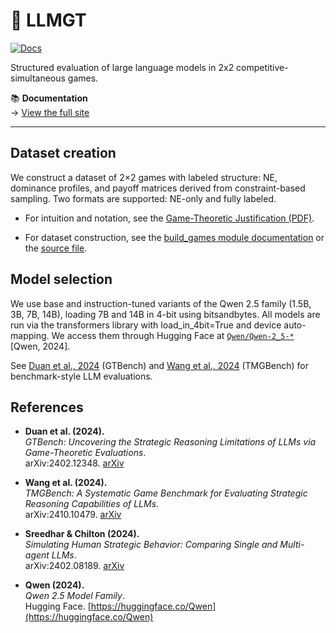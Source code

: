 # 🧠 LLMGT

[![Docs](https://img.shields.io/badge/docs-live-blue?style=flat-square)](https://avgjoe-cpu.github.io/LLMGT/)

Structured evaluation of large language models in 2x2 competitive-simultaneous games.


📚 **Documentation**  
→ [View the full site](https://avgjoe-cpu.github.io/LLMGT/)

--- 

## Dataset creation

We construct a dataset of 2×2 games with labeled structure: NE, dominance profiles, and payoff matrices derived from constraint-based sampling.
Two formats are supported: NE-only and fully labeled.

- For intuition and notation, see the [Game-Theoretic Justification (PDF)](https://avgjoe-cpu.github.io/LLMGT/games_intuition.pdf).

- For dataset construction, see the [build_games module documentation](https://avgjoe-cpu.github.io/LLMGT/game_build/)
or the [source file](src/llmgt/data/build_games.py).

## Model selection 

We use base and instruction-tuned variants of the Qwen 2.5 family (1.5B, 3B, 7B, 14B), loading 7B and 14B in 4-bit using bitsandbytes. 
All models are run via the transformers library with load_in_4bit=True and device auto-mapping. 
We access them through Hugging Face at [`Qwen/Qwen-2_5-*`](https://huggingface.co/Qwen) [Qwen, 2024].






See [Duan et al., 2024](#-references) (GTBench) and [Wang et al., 2024](#-references) (TMGBench) for benchmark-style LLM evaluations.



## References
- **Duan et al. (2024).**  
  *GTBench: Uncovering the Strategic Reasoning Limitations of LLMs via Game-Theoretic Evaluations*.  
  arXiv:2402.12348. [arXiv](https://arxiv.org/abs/2402.12348)

- **Wang et al. (2024).**  
  *TMGBench: A Systematic Game Benchmark for Evaluating Strategic Reasoning Capabilities of LLMs*.  
  arXiv:2410.10479. [arXiv](https://arxiv.org/abs/2410.10479)

- **Sreedhar & Chilton (2024).**  
  *Simulating Human Strategic Behavior: Comparing Single and Multi-agent LLMs*.  
  arXiv:2402.08189. [arXiv](https://arxiv.org/abs/2402.08189)

- **Qwen (2024).**  
  *Qwen 2.5 Model Family*.  
  Hugging Face. [https://huggingface.co/Qwen](https://huggingface.co/Qwen)